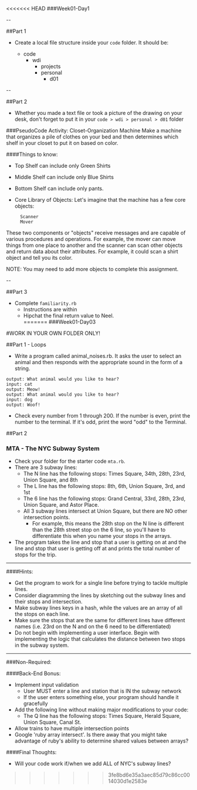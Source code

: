 <<<<<<< HEAD
###Week01-Day1

--

##Part 1
- Create a local file structure inside your `code` folder. It should be:

    - code
    	- wdi
        	- projects
        	- personal
				- d01

--

##Part 2
- Whether you made a text file or took a picture of the drawing on your desk, don't forget to put it in your `code > wdi > personal > d01` folder

###PseudoCode Activity: Closet-Organization Machine
Make a machine that organizes a pile of clothes on your bed and then determines which shelf in your closet to put it on based on color.

####Things to know:

- Top Shelf can include only Green Shirts
- Middle Shelf can include only Blue Shirts
- Bottom Shelf can include only pants.

- Core Library of Objects: Let's imagine that the machine has a few core objects:

		Scanner
		Mover

These two components or "objects" receive messages and are capable of various procedures and operations. For example, the mover can move things from one place to another and the scanner can scan other objects and return data about their attributes. For example, it could scan a shirt object and tell you its color. 

NOTE: You may need to add more objects to complete this assignment.

--

##Part 3
- Complete `familiarity.rb`
	- Instructions are within
	- Hipchat the final return value to Neel.  
=======
###Week01-Day03

#WORK IN YOUR OWN FOLDER ONLY!

##Part 1 - Loops
- Write a program called animal_noises.rb.  It asks the user to select an animal and then responds with the appropriate sound in the form of a string.

```
output: What animal would you like to hear?
input: cat
output: Meow!
output: What animal would you like to hear?
input: dog
output: Woof!
```

- Check every number from 1 through 200.  If the number is even, print the number to the terminal.  If it's odd, print the word "odd" to the Terminal.

##Part 2
### MTA - The NYC Subway System

- Check your folder for the starter code `mta.rb`.
- There are 3 subway lines:
  - The N line has the following stops: Times Square, 34th, 28th, 23rd, Union Square, and 8th
  - The L line has the following stops: 8th, 6th, Union Square, 3rd, and 1st
  - The 6 line has the following stops: Grand Central, 33rd, 28th, 23rd, Union Square, and Astor Place.
  - All 3 subway lines intersect at Union Square, but there are NO other intersection points.
    - For example, this means the 28th stop on the N line is different than the 28th street stop on the 6 line, so you'll have to differentiate this when you name your stops in the arrays.
- The program takes the line and stop that a user is getting on at and the line
and stop that user is getting off at and prints the total number of stops for the trip.

---

####Hints:
- Get the program to work for a single line before trying to tackle multiple lines.
- Consider diagramming the lines by sketching out the subway lines and their stops and intersection.
- Make subway lines keys in a hash, while the values are an array of all the stops on each line.
- Make sure the stops that are the same for different lines have different names (i.e. 23rd on the N and on the 6 need to be differentiated)
- Do not begin with implementing a user interface.  Begin with implementing the logic that calculates the distance between two stops in the subway system.

---

###Non-Required:

####Back-End Bonus:
- Implement input validation
  - User MUST enter a line and station that is IN the subway network
  - If the user enters something else, your program should handle it gracefully
- Add the following line without making major modifications to your code:
  - The Q line has the following stops: Times Square, Herald Square, Union Square, Canal St.
- Allow trains to have multiple intersection points
- Google 'ruby array intersect'.  Is there away that you might take advantage of ruby's ability to determine shared values between arrays?


####Final Thoughts:
- Will your code work if/when we add ALL of NYC's subway lines?
>>>>>>> 3fe8bd6e35a3aec85d79c86cc0014030d1e2583e

